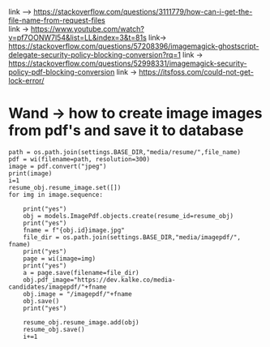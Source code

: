link --> https://stackoverflow.com/questions/3111779/how-can-i-get-the-file-name-from-request-files  
link -> https://www.youtube.com/watch?v=pf7OONW7l54&list=LL&index=3&t=81s
link-> https://stackoverflow.com/questions/57208396/imagemagick-ghostscript-delegate-security-policy-blocking-conversion?rq=1
link -> https://stackoverflow.com/questions/52998331/imagemagick-security-policy-pdf-blocking-conversion
link -> https://itsfoss.com/could-not-get-lock-error/
# Wand -> how to create image images from pdf's and save it to database
  
  
    path = os.path.join(settings.BASE_DIR,"media/resume/",file_name)
    pdf = wi(filename=path, resolution=300)
    image = pdf.convert("jpeg")
    print(image)
    i=1
    resume_obj.resume_image.set([])
    for img in image.sequence:
                
        print("yes")
        obj = models.ImagePdf.objects.create(resume_id=resume_obj)
        print("yes")
        fname = f"{obj.id}image.jpg"
        file_dir = os.path.join(settings.BASE_DIR,"media/imagepdf/", fname)
        print("yes")
        page = wi(image=img)
        print("yes")
        a = page.save(filename=file_dir)
        obj.pdf_image="https://dev.kalke.co/media-candidates/imagepdf/"+fname
        obj.image = "/imagepdf/"+fname
        obj.save()
        print("yes")
               
        resume_obj.resume_image.add(obj)
        resume_obj.save()
        i+=1
